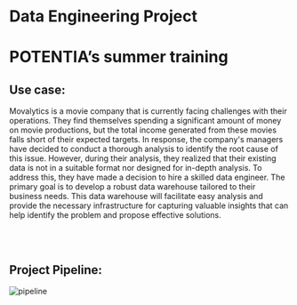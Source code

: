 # Data Engineering Project
# POTENTIA’s summer training

## Use case:

Movalytics is a movie company that is currently facing challenges with their operations. They find themselves spending a significant amount of money on movie productions, but the total income generated from these movies falls short of their expected targets. In response, the company's managers have decided to conduct a thorough analysis to identify the root cause of this issue. However, during their analysis, they realized that their existing data is not in a suitable format nor designed for in-depth analysis. To address this, they have made a decision to hire a skilled data engineer. The primary goal is to develop a robust data warehouse tailored to their business needs. This data warehouse will facilitate easy analysis and provide the necessary infrastructure for capturing valuable insights that can help identify the problem and propose effective solutions.

<br></br>

## Project Pipeline: </b>

![pipeline](https://github.com/marwanx216/Potentia-Project/assets/114296605/69787fa2-2c62-4bcc-be21-690d7f464661)

